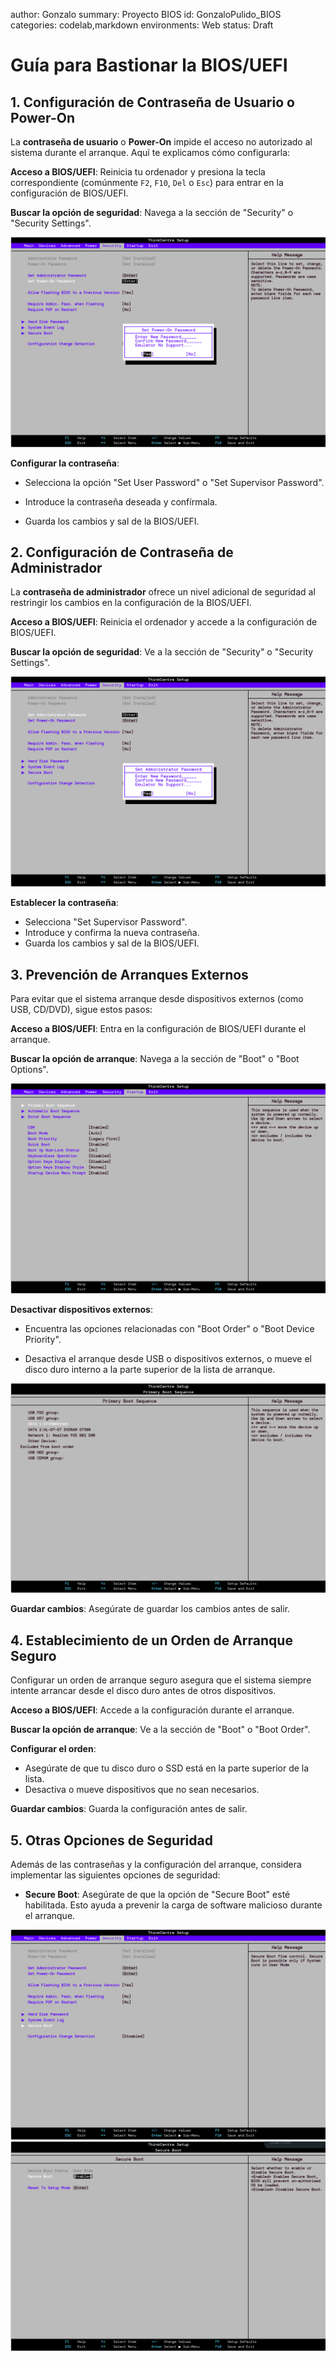 author: Gonzalo
summary: Proyecto BIOS
id: GonzaloPulido_BIOS
categories: codelab,markdown
environments: Web
status: Draft

# Guía para Bastionar la BIOS/UEFI

## 1\. Configuración de Contraseña de Usuario o Power-On

La **contraseña de usuario** o **Power-On** impide el acceso no autorizado al sistema durante el arranque. Aquí te explicamos cómo configurarla:

**Acceso a BIOS/UEFI**: Reinicia tu ordenador y presiona la tecla correspondiente (comúnmente `F2`, `F10`, `Del` o `Esc`) para entrar en la configuración de BIOS/UEFI.

**Buscar la opción de seguridad**: Navega a la sección de "Security" o "Security Settings".

![](./assets/1.png)

**Configurar la contraseña**:
- Selecciona la opción "Set User Password" o "Set Supervisor Password".
  
- Introduce la contraseña deseada y confírmala.
  
- Guarda los cambios y sal de la BIOS/UEFI.


## 2\. Configuración de Contraseña de Administrador

La **contraseña de administrador** ofrece un nivel adicional de seguridad al restringir los cambios en la configuración de la BIOS/UEFI.

**Acceso a BIOS/UEFI**: Reinicia el ordenador y accede a la configuración de BIOS/UEFI.

**Buscar la opción de seguridad**: Ve a la sección de "Security" o "Security Settings".

![](./assets/2.png)

**Establecer la contraseña**:

- Selecciona "Set Supervisor Password".
- Introduce y confirma la nueva contraseña.
- Guarda los cambios y sal de la BIOS/UEFI.


## 3\. Prevención de Arranques Externos

Para evitar que el sistema arranque desde dispositivos externos (como USB, CD/DVD), sigue estos pasos:

**Acceso a BIOS/UEFI**: Entra en la configuración de BIOS/UEFI durante el arranque.

**Buscar la opción de arranque**: Navega a la sección de "Boot" o "Boot Options".

![](./assets/3.png)

**Desactivar dispositivos externos**:

  - Encuentra las opciones relacionadas con "Boot Order" o "Boot Device Priority".

  - Desactiva el arranque desde USB o dispositivos externos, o mueve el disco duro interno a la parte superior de la lista de arranque.

![](./assets/4.png)
  

**Guardar cambios**: Asegúrate de guardar los cambios antes de salir.

## 4\. Establecimiento de un Orden de Arranque Seguro

Configurar un orden de arranque seguro asegura que el sistema siempre intente arrancar desde el disco duro antes de otros dispositivos.

**Acceso a BIOS/UEFI**: Accede a la configuración durante el arranque.

**Buscar la opción de arranque**: Ve a la sección de "Boot" o "Boot Order".

**Configurar el orden**:
  - Asegúrate de que tu disco duro o SSD está en la parte superior de la lista.
  - Desactiva o mueve dispositivos que no sean necesarios.
  
**Guardar cambios**: Guarda la configuración antes de salir.

## 5\. Otras Opciones de Seguridad

Además de las contraseñas y la configuración del arranque, considera implementar las siguientes opciones de seguridad:

-   **Secure Boot**: Asegúrate de que la opción de "Secure Boot" esté habilitada. Esto ayuda a prevenir la carga de software malicioso durante el arranque.

![](./assets/5.png)
![](./assets/6.png)
